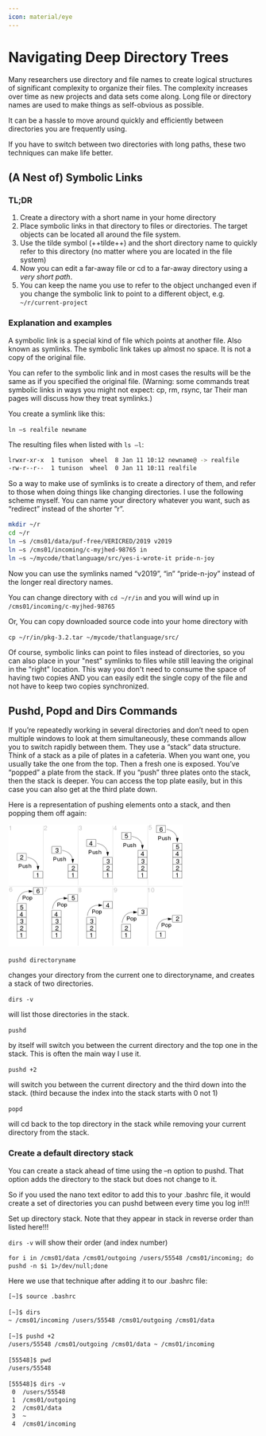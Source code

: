 ```yaml
---
icon: material/eye
---
```


# **Navigating Deep Directory Trees**

Many researchers use directory and file names to create logical structures of significant complexity to organize their files.  The complexity increases over time as new projects and data sets come along. Long file or directory names are used to make things as self-obvious as possible.

It can be a hassle to move around quickly and efficiently between directories you are frequently using. 

If you have to switch between two directories with long paths, these two techniques can make life better.

## **(A Nest of) Symbolic Links**

### TL;DR

1. Create a directory with a short name in your home directory
2. Place symbolic links in that directory to files or directories. The target objects can be located all around the file system.
3. Use the tilde symbol (++tilde++) and the short directory name to quickly refer to this directory (no matter where you are located in the file system)
4. Now you can edit a far-away file or cd to a far-away directory using a _very short path_.
5. You can keep the name you use to refer to the object unchanged even if you change the symbolic link to point to a different object, e.g. `~/r/current-project`

### Explanation and examples
A symbolic link is a special kind of file which points at another file. Also known as symlinks. The symbolic link takes up almost no space. It is not a copy of the original file.

You can refer to the symbolic link and in most cases the results will be the same as if you specified the original file. (Warning: some commands treat symbolic links in ways you might not expect: cp, rm, rsync, tar Their man pages will discuss how they treat symlinks.)

You create a symlink like this:

`ln –s realfile newname`

The resulting files when listed with `ls –l`:

```bash
lrwxr-xr-x  1 tunison  wheel  8 Jan 11 10:12 newname@ -> realfile
-rw-r--r--  1 tunison  wheel  0 Jan 11 10:11 realfile
```

So a way to make use of symlinks is to create a directory of them, and refer to those when doing things like changing directories. I use the following scheme myself. You can name your directory whatever you want, such as “redirect” instead of the shorter ”r”.

```bash
mkdir ~/r
cd ~/r
ln –s /cms01/data/puf-free/VERICRED/2019 v2019
ln –s /cms01/incoming/c-myjhed-98765 in
ln –s ~/mycode/thatlanguage/src/yes-i-wrote-it pride-n-joy
```

Now you can use the symlinks named “v2019”, “in” “pride-n-joy” instead of the longer real directory names.

You can change directory with `cd ~/r/in` and you will wind up in `/cms01/incoming/c-myjhed-98765` 

Or, You can copy downloaded source code into your home directory with

`cp ~/r/in/pkg-3.2.tar ~/mycode/thatlanguage/src/`

Of course, symbolic links can point to files instead of directories, so you can also place in your "nest" symlinks to files while still leaving the original in the "right" location. This way you don't need to consume the space of having two copies AND you can easily edit the single copy of the file and not have to keep two copies synchronized.

## **Pushd, Popd and Dirs Commands**

If you’re repeatedly working in several directories and don’t need to open multiple windows to look at them simultaneously, these commands allow you to switch rapidly between them. They use a “stack” data structure. Think of a stack as a pile of plates in a cafeteria. When you want one, you usually take the one from the top. Then a fresh one is exposed. You’ve “popped” a plate from the stack. If you “push” three plates onto the stack, then the stack is deeper. You can access the top plate easily, but in this case you can also get at the third plate down.

Here is a representation of pushing elements onto a stack, and then popping them off again:

![Image title](../files/images/dir-stack-push-pop.png)

`pushd directoryname`

changes your directory from the current one to directoryname, and creates a stack of two directories.
 
`dirs -v`

will list those directories in the stack.
 
`pushd`

by itself will switch you between the current directory and the top one in the stack. This is often the main way I use it.

`pushd +2`

will switch you between the current directory and the third down into the stack. (third because the index into the stack starts with 0 not 1)

`popd`

will cd back to the top directory in the stack while removing your current directory from the stack.

### **Create a default directory stack**

You can create a stack ahead of time using the –n option to pushd. That option adds the directory to the stack but does not change to it.
 
So if you used the nano text editor to add this to your .bashrc file, it would create a set of directories you can pushd between every time you log in!!!
 
Set up directory stack. Note that they appear in stack in reverse order than listed here!!!

`dirs -v` will show their order (and index number)

```
for i in /cms01/data /cms01/outgoing /users/55548 /cms01/incoming; do pushd -n $i 1>/dev/null;done
```
 
Here we use that technique after adding it to our .bashrc file:
 
```shell
[~]$ source .bashrc

[~]$ dirs
~ /cms01/incoming /users/55548 /cms01/outgoing /cms01/data

[~]$ pushd +2
/users/55548 /cms01/outgoing /cms01/data ~ /cms01/incoming

[55548]$ pwd
/users/55548

[55548]$ dirs -v
 0  /users/55548
 1  /cms01/outgoing
 2  /cms01/data
 3  ~
 4  /cms01/incoming
```
